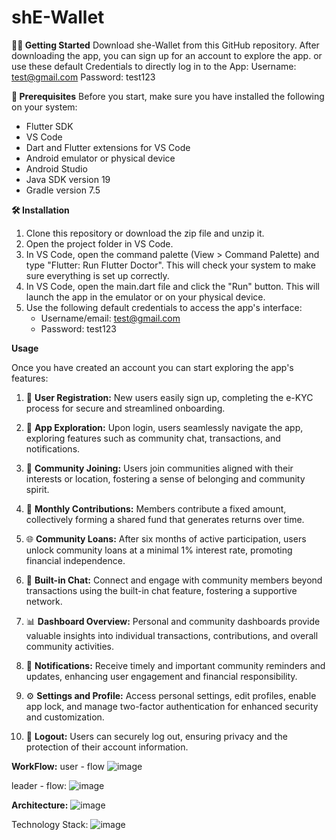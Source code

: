 # shE-Wallet

**🏃‍♀️ Getting Started**
Download she-Wallet from this GitHub repository. 
After downloading the app, you can sign up for an account to explore the app.
or use these default Credentials to directly log in to the App:
Username: test@gmail.com
Password: test123 


**📝 Prerequisites**
Before you start, make sure you have installed the following on your system:

- Flutter SDK
- VS Code
- Dart and Flutter extensions for VS Code
- Android emulator or physical device
- Android Studio
- Java SDK version 19
- Gradle version 7.5

**🛠️ Installation**
1. Clone this repository or download the zip file and unzip it.
2. Open the project folder in VS Code.
3. In VS Code, open the command palette (View > Command Palette) and type "Flutter: Run Flutter Doctor". This will check your system to make sure everything is set up correctly.
4. In VS Code, open the main.dart file and click the "Run" button. This will launch the app in the emulator or on your physical device.
5. Use the following default credentials to access the app's interface:
   - Username/email: test@gmail.com
   - Password: test123

**Usage**

Once you have created an account you can start exploring the app's features:
1. 📝 **User Registration:**
   New users easily sign up, completing the e-KYC process for secure and streamlined onboarding.

2. 🚀 **App Exploration:**
   Upon login, users seamlessly navigate the app, exploring features such as community chat, transactions, and notifications.

3. 🤝 **Community Joining:**
   Users join communities aligned with their interests or location, fostering a sense of belonging and community spirit.

4. 💸 **Monthly Contributions:**
   Members contribute a fixed amount, collectively forming a shared fund that generates returns over time.

5. 🌐 **Community Loans:**
   After six months of active participation, users unlock community loans at a minimal 1% interest rate, promoting financial independence.

6. 💬 **Built-in Chat:**
   Connect and engage with community members beyond transactions using the built-in chat feature, fostering a supportive network.

7. 📊 **Dashboard Overview:**
   Personal and community dashboards provide valuable insights into individual transactions, contributions, and overall community activities.

8. 🔔 **Notifications:**
   Receive timely and important community reminders and updates, enhancing user engagement and financial responsibility.

9. ⚙️ **Settings and Profile:**
   Access personal settings, edit profiles, enable app lock, and manage two-factor authentication for enhanced security and customization.

10. 🚪 **Logout:**
    Users can securely log out, ensuring privacy and the protection of their account information.

**WorkFlow:**
user - flow
![image](https://github.com/Nithya-Varshini/sample-main/assets/111070486/75bbcc92-d772-48ce-bb34-97d74428cc7c)

leader - flow:
![image](https://github.com/Nithya-Varshini/sample-main/assets/111070486/329e5722-0272-4900-a201-e3175bf33e59)


**Architecture:**
![image](https://github.com/Nithya-Varshini/sample-main/assets/111070486/0a617877-e6b5-448c-bc4e-3c7c4d12ff8c)

Technology Stack:
![image](https://github.com/Nithya-Varshini/sample-main/assets/111070486/aef098f9-f0df-422f-93e3-8ef61bbaa0c2)

